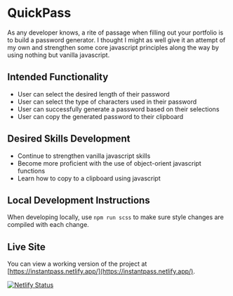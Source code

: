 # QuickPass

As any developer knows, a rite of passage when filling out your portfolio is to build a password generator. I thought I might as well give it an attempt of my own and strengthen some core javascript principles along the way by using nothing but vanilla javascript.

## Intended Functionality
* User can select the desired length of their password
* User can select the type of characters used in their password
* User can successfully generate a password based on their selections
* User can copy the generated password to their clipboard

## Desired Skills Development
* Continue to strengthen vanilla javascript skills
* Become more proficient with the use of object-orient javascript functions
* Learn how to copy to a clipboard using javascript

## Local Development Instructions
When developing locally, use `npm run scss` to make sure style changes are compiled with each change.

## Live Site
You can view a working version of the project at [https://instantpass.netlify.app/](https://instantpass.netlify.app/).

[![Netlify Status](https://api.netlify.com/api/v1/badges/c788551d-7663-4642-8101-b4ba886c1562/deploy-status)](https://app.netlify.com/sites/instantpass/deploys)
